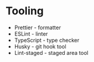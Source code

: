 # Tooling

- Prettier - formatter
- ESLint - linter
- TypeScript - type checker
- Husky - git hook tool
- Lint-staged - staged area tool
